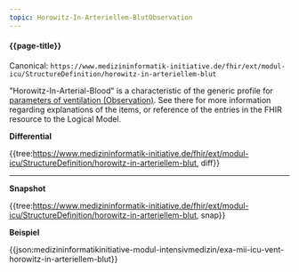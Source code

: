 ```yaml
---
topic: Horowitz-In-Arteriellem-BlutObservation
---
```

#### {{page-title}}

Canonical: 
```https://www.medizininformatik-initiative.de/fhir/ext/modul-icu/StructureDefinition/horowitz-in-arteriellem-blut```

"Horowitz-In-Arterial-Blood" is a characteristic of the generic profile for [parameters of ventilation (Observation)](https://www.medizininformatik-initiative.de/fhir/ext/modul-icu/StructureDefinition/mii-parameter-von-beatmung). See there for more information regarding explanations of the items, or reference of the entries in the FHIR resource to the Logical Model.

**Differential**

{{tree:https://www.medizininformatik-initiative.de/fhir/ext/modul-icu/StructureDefinition/horowitz-in-arteriellem-blut, diff}}

---

**Snapshot**

{{tree:https://www.medizininformatik-initiative.de/fhir/ext/modul-icu/StructureDefinition/horowitz-in-arteriellem-blut, snap}}

**Beispiel**

{{json:medizininformatikinitiative-modul-intensivmedizin/exa-mii-icu-vent-horowitz-in-arteriellem-blut}}